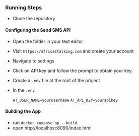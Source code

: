 ### Running Steps
- Clone the repository
#### Configuring the Send SMS API
- Open the folder in your text editor
- Visit `https://africastalking.com` and create your account
- Navigate to settings
- Click on API key and follow the prompt to obtain your key.
- Create a `.env` file at the root of the project
- In the `.env`
    
    `AT_USER_NAME=yourusername`
    `AT_API_KEY=yourapikey`

#### Building the App

- run `docker compose up --build`
- open http://localhost:8090/index.html